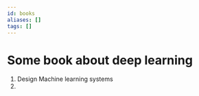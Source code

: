 ```yaml
---
id: books
aliases: []
tags: []
---
```


# Some book about deep learning

1. Design Machine learning systems
2. 
